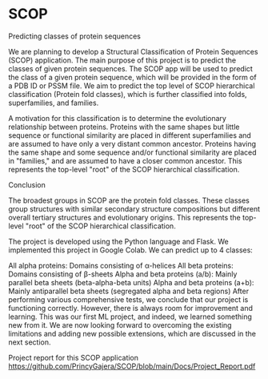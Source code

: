 # SCOP
Predicting classes of protein sequences

We are planning to develop a Structural Classification of Protein Sequences (SCOP) application. The main purpose of this project is to predict the classes of given protein sequences. The SCOP app will be used to predict the class of a given protein sequence, which will be provided in the form of a PDB ID or PSSM file. We aim to predict the top level of SCOP hierarchical classification (Protein fold classes), which is further classified into folds, superfamilies, and families.

A motivation for this classification is to determine the evolutionary relationship between proteins. Proteins with the same shapes but little sequence or functional similarity are placed in different superfamilies and are assumed to have only a very distant common ancestor. Proteins having the same shape and some sequence and/or functional similarity are placed in "families," and are assumed to have a closer common ancestor. This represents the top-level "root" of the SCOP hierarchical classification.

Conclusion

The broadest groups in SCOP are the protein fold classes. These classes group structures with similar secondary structure compositions but different overall tertiary structures and evolutionary origins. This represents the top-level "root" of the SCOP hierarchical classification.

The project is developed using the Python language and Flask. We implemented this project in Google Colab. We can predict up to 4 classes:

All alpha proteins: Domains consisting of α-helices
All beta proteins: Domains consisting of β-sheets
Alpha and beta proteins (a/b): Mainly parallel beta sheets (beta-alpha-beta units)
Alpha and beta proteins (a+b): Mainly antiparallel beta sheets (segregated alpha and beta regions)
After performing various comprehensive tests, we conclude that our project is functioning correctly. However, there is always room for improvement and learning. This was our first ML project, and indeed, we learned something new from it. We are now looking forward to overcoming the existing limitations and adding new possible extensions, which are discussed in the next section.

Project report for this SCOP application
https://github.com/PrincyGajera/SCOP/blob/main/Docs/Project_Report.pdf
